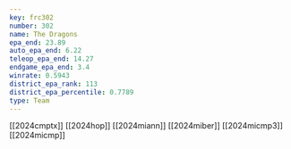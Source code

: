 ```yaml
---
key: frc302
number: 302
name: The Dragons
epa_end: 23.89
auto_epa_end: 6.22
teleop_epa_end: 14.27
endgame_epa_end: 3.4
winrate: 0.5943
district_epa_rank: 113
district_epa_percentile: 0.7789
type: Team
---
```

[[2024cmptx]]
[[2024hop]]
[[2024miann]]
[[2024miber]]
[[2024micmp3]]
[[2024micmp]]
